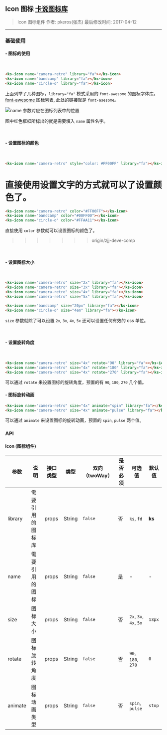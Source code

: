 ## Icon 图标 [卡说图标库](#!/base/icons-list)


> Icon 图标组件
> 作者: pkeros(张杰)
> 最后修改时间: 2017-04-12

---

### 基础使用

#### - 图标的使用
<br>


<ks-icon name="camera-retro" library="fa"></ks-icon> <ks-icon name="bandcamp" library="fa"></ks-icon> <ks-icon name="circle-o" library="fa"></ks-icon>

```html
<ks-icon name="camera-retro" library="fa"></ks-icon>
<ks-icon name="bandcamp" library="fa"></ks-icon>
<ks-icon name="circle-o" library="fa"></ks-icon>

```

上面列举了几种图标，`library="fa"` 模式采用的 `font-awesome` 的图标字体库。
[font-awesome 图标列表](http://fontawesome.io/icons/), 此处的链接就是 `font-asesome`。

![name 参数对应在图标列表中的位置](http://chuantu.biz/t5/63/1491985624x2890174454.png)

图中红色框框所标出的就是需要填入 `name` 属性名字。

<br>

#### - 设置图标的颜色
<br>


<ks-icon name="camera-retro" style="color: #FF00FF" library="fa"></ks-icon>

```html
<ks-icon name="camera-retro" style="color: #FF00FF" library="fa"></ks-icon>
```

直接使用设置文字的方式就可以了设置颜色了。
=======
<ks-icon name="camera-retro" color="#FF00FF"></ks-icon> <ks-icon name="bandcamp" color="#00FF00"></ks-icon> <ks-icon name="circle-o" color="#FFAA11"></ks-icon>

```html
<ks-icon name="camera-retro" color="#FF00FF"></ks-icon>
<ks-icon name="bandcamp" color="#00FF00"></ks-icon>
<ks-icon name="circle-o" color="#FFAA11"></ks-icon>
```

直接使用 `color` 参数就可以设置图标的颜色了。
>>>>>>> origin/zjj-deve-comp
 
<br>

#### - 设置图标大小
<br>


<ks-icon name="camera-retro" size="2x" library="fa"></ks-icon>
<ks-icon name="camera-retro" size="3x" library="fa"></ks-icon>
<ks-icon name="camera-retro" size="4x" library="fa"></ks-icon>
<ks-icon name="camera-retro" size="5x" library="fa"></ks-icon>

<ks-icon name="bandcamp" size="20px" library="fa"></ks-icon>
<ks-icon name="circle-o" size="4em" library="fa"></ks-icon>

```html
<ks-icon name="camera-retro" size="2x" library="fa"></ks-icon>
<ks-icon name="camera-retro" size="3x" library="fa"></ks-icon>
<ks-icon name="camera-retro" size="4x" library="fa"></ks-icon>
<ks-icon name="camera-retro" size="5x" library="fa"></ks-icon>

<ks-icon name="bandcamp" size="20px" library="fa"></ks-icon>
<ks-icon name="circle-o" size="4em" library="fa"></ks-icon>

```

`size` 参数就除了可以设置 `2x`, `3x`, `4x`, `5x` 还可以设置任何有效的 css 单位。

<br>

#### - 设置旋转角度
<br>


<ks-icon name="camera-retro" size="4x" rotate="90" library="fa"></ks-icon>
<ks-icon name="camera-retro" size="4x" rotate="180" library="fa"></ks-icon>
<ks-icon name="camera-retro" size="4x" rotate="270" library="fa"></ks-icon>

```html
<ks-icon name="camera-retro" size="4x" rotate="90" library="fa"></ks-icon>
<ks-icon name="camera-retro" size="4x" rotate="180" library="fa"></ks-icon>
<ks-icon name="camera-retro" size="4x" rotate="270" library="fa"></ks-icon>

```

可以通过 `rotate` 来设置图标的旋转角度，预置的有 `90`, `180`, `270` 几个值。

#### - 图标旋转动画


<ks-icon name="camera-retro" size="4x" animate="spin" library="fa"></ks-icon>
<ks-icon name="camera-retro" size="4x" animate="pulse" library="fa"></ks-icon>

```html
<ks-icon name="camera-retro" size="4x" animate="spin" library="fa"></ks-icon>
<ks-icon name="camera-retro" size="4x" animate="pulse" library="fa"></ks-icon>

```

可以通过 `animate` 来设置图标的旋转动画，预置的 `spin`, `pulse` 两个值。

### API

#### Icon (图标组件)

| 参数 | 说明 | 接口类型 | 类型 |  双向（twoWay） | 是否必须 | 可选值 | 默认值 |
|------|-------|----------|---------|-------|---------|-------|--------|
| library | 需要引用的图标库 | props | String | `false` | 否 | `ks`, `fd` | **ks** |
| name | 需要引用的图标 | props | String | `false` | 是 |  - | - |
| size | 图标大小 | props | String | `false` | 否 | `2x`, `3x`, `4x`, `5x` | `13px` |
| rotate | 图标旋转角度 | props  | String | `false` | 否 | `90`, `180`, `270` | `0` | 
| animate | 图标动画类型 | props | String | `false` | 否 | `spin`, `pulse` | `stop` |
